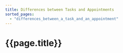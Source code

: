 ```yaml
---
title: Differences between Tasks and Appointments
sorted_pages:
  - "differences_between_a_task_and_an_appointment"
---
```

# {{page.title}}
